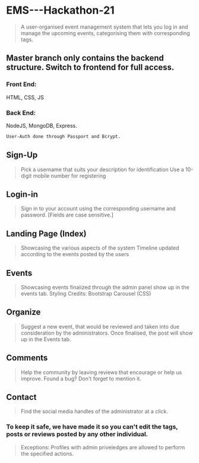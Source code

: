 # EMS---Hackathon-21

> A user-organised event management system that lets you log in and manage the upcoming events, categorising them with corresponding tags.

## Master branch only contains the backend structure. Switch to frontend for full access.


### Front End: 
HTML, CSS, JS

### Back End:
NodeJS, MongoDB, Express.
```sh
User-Auth done through Passport and Bcrypt.
```

## Sign-Up 
> Pick a username that suits your description for identification
> Use a 10-digit mobile number for registering

## Login-in
> Sign in to your account using the corresponding username and password. [Fields are case sensitive.]

## Landing Page (Index)
> Showcasing the various aspects of the system
> Timeline updated according to the events posted by the users

## Events 
> Showcasing events finalized through the admin panel show up in the events tab.
> Styling Credits: Bootstrap Carousel (CSS)

## Organize 
> Suggest a new event, that would be reviewed and taken into due consideration by the administrators.
> Once finalised, the post will show up in the Events tab.

## Comments
> Help the community by leaving reviews that encourage or help us improve.
> Found a bug? Don't forget to mention it.

## Contact
> Find the social media handles of the administrator at a click.

### To keep it safe, we have made it so you can't edit the tags, posts or reviews posted by any other individual.
> Exceptions: Profiles with admin priveledges are allowed to perform the specified actions.
